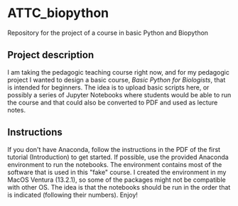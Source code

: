 # ATTC_biopython
Repository for the project of a course in basic Python and Biopython

## Project description
I am taking the pedagogic teaching course right now, and for my pedagogic project I 
wanted to design a basic course, *Basic Python for Biologists*, that is intended for 
beginners. The idea is to upload basic scripts here, or possibly a series of Jupyter 
Notebooks where students would be able to run the course and that could also be 
converted to PDF and used as lecture notes.

## Instructions
If you don't have Anaconda, follow the instructions in the PDF of the first tutorial (Introduction) to get started. If 
possible, use the provided Anaconda environment to run the notebooks. The environment contains most of the software that is 
used in this "fake" course. I created the environment in my MacOS Ventura (13.2.1), so some of the packages might not be 
compatible with other OS. The idea is that the notebooks should be run in the order that is indicated (following their 
numbers). Enjoy!
